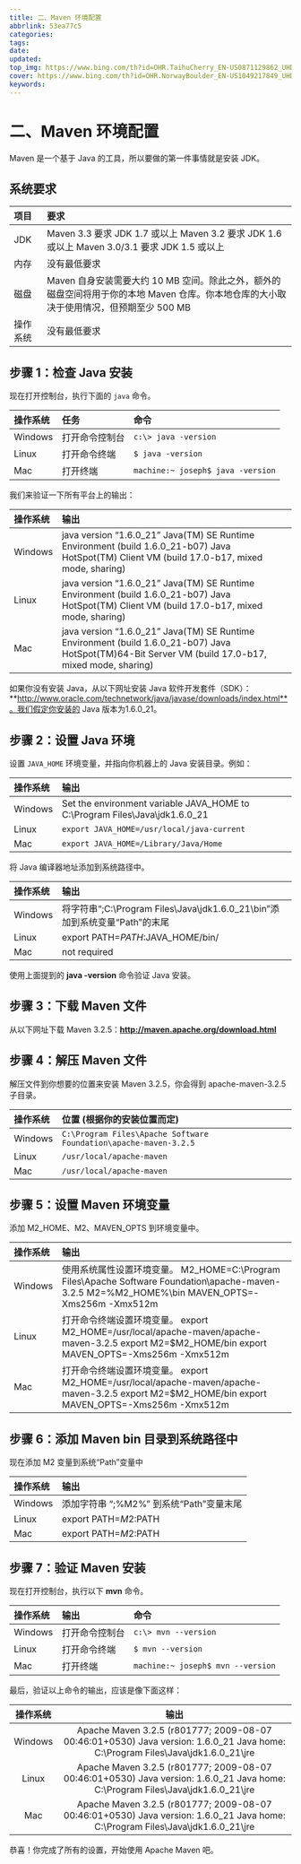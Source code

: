 ```yaml
---
title: 二、Maven 环境配置
abbrlink: 53ea77c5
categories: 
tags: 
date: 
updated: 
top_img: https://www.bing.com/th?id=OHR.TaihuCherry_EN-US0871129862_UHD.jpg
cover: https://www.bing.com/th?id=OHR.NorwayBoulder_EN-US1049217849_UHD.jpg
keywords: 
---
```

# 二、Maven 环境配置

Maven 是一个基于 Java 的工具，所以要做的第一件事情就是安装 JDK。

## 系统要求

| 项目     | 要求                                                         |
| :------- | :----------------------------------------------------------- |
| JDK      | Maven 3.3 要求 JDK 1.7 或以上 Maven 3.2 要求 JDK 1.6 或以上 Maven 3.0/3.1 要求 JDK 1.5 或以上 |
| 内存     | 没有最低要求                                                 |
| 磁盘     | Maven 自身安装需要大约 10 MB 空间。除此之外，额外的磁盘空间将用于你的本地 Maven 仓库。你本地仓库的大小取决于使用情况，但预期至少 500 MB |
| 操作系统 | 没有最低要求                                                 |

## 步骤 1：检查 Java 安装

现在打开控制台，执行下面的 `java` 命令。

| 操作系统 | 任务           | 命令                              |
| :------- | :------------- | :-------------------------------- |
| Windows  | 打开命令控制台 | `c:\> java -version`              |
| Linux    | 打开命令终端   | `$ java -version`                 |
| Mac      | 打开终端       | `machine:~ joseph$ java -version` |

我们来验证一下所有平台上的输出：

| 操作系统 | 输出                                                         |
| :------- | :----------------------------------------------------------- |
| Windows  | java version “1.6.0_21” Java(TM) SE Runtime Environment (build 1.6.0_21-b07) Java HotSpot(TM) Client VM (build 17.0-b17, mixed mode, sharing) |
| Linux    | java version “1.6.0_21” Java(TM) SE Runtime Environment (build 1.6.0_21-b07) Java HotSpot(TM) Client VM (build 17.0-b17, mixed mode, sharing) |
| Mac      | java version “1.6.0_21” Java(TM) SE Runtime Environment (build 1.6.0_21-b07) Java HotSpot(TM)64-Bit Server VM (build 17.0-b17, mixed mode, sharing) |

如果你没有安装 Java，从以下网址安装 Java 软件开发套件（SDK）：**http://www.oracle.com/technetwork/java/javase/downloads/index.html**。我们假定你安装的 Java 版本为1.6.0_21。

## 步骤 2：设置 Java 环境

设置 `JAVA_HOME` 环境变量，并指向你机器上的 Java 安装目录。例如：

| 操作系统 | 输出                                                         |
| :------- | :----------------------------------------------------------- |
| Windows  | Set the environment variable JAVA_HOME to C:\Program Files\Java\jdk1.6.0_21 |
| Linux    | `export JAVA_HOME=/usr/local/java-current`                   |
| Mac      | `export JAVA_HOME=/Library/Java/Home`                        |

将 Java 编译器地址添加到系统路径中。

| 操作系统 | 输出                                                         |
| :------- | :----------------------------------------------------------- |
| Windows  | 将字符串“;C:\Program Files\Java\jdk1.6.0_21\bin”添加到系统变量“Path”的末尾 |
| Linux    | export PATH=$PATH:$JAVA_HOME/bin/                            |
| Mac      | not required                                                 |

使用上面提到的 **java -version** 命令验证 Java 安装。

## 步骤 3：下载 Maven 文件

从以下网址下载 Maven 3.2.5：**http://maven.apache.org/download.html**

## 步骤 4：解压 Maven 文件

解压文件到你想要的位置来安装 Maven 3.2.5，你会得到 apache-maven-3.2.5 子目录。

| 操作系统 | 位置 (根据你的安装位置而定)                                  |
| :------- | :----------------------------------------------------------- |
| Windows  | `C:\Program Files\Apache Software Foundation\apache-maven-3.2.5` |
| Linux    | `/usr/local/apache-maven`                                    |
| Mac      | `/usr/local/apache-maven`                                    |

## 步骤 5：设置 Maven 环境变量

添加 M2_HOME、M2、MAVEN_OPTS 到环境变量中。

| 操作系统 | 输出                                                         |
| :------- | :----------------------------------------------------------- |
| Windows  | 使用系统属性设置环境变量。 M2_HOME=C:\Program Files\Apache Software Foundation\apache-maven-3.2.5 M2=%M2_HOME%\bin MAVEN_OPTS=-Xms256m -Xmx512m |
| Linux    | 打开命令终端设置环境变量。 export M2_HOME=/usr/local/apache-maven/apache-maven-3.2.5 export M2=$M2_HOME/bin export MAVEN_OPTS=-Xms256m -Xmx512m |
| Mac      | 打开命令终端设置环境变量。 export M2_HOME=/usr/local/apache-maven/apache-maven-3.2.5 export M2=$M2_HOME/bin export MAVEN_OPTS=-Xms256m -Xmx512m |

## 步骤 6：添加 Maven bin 目录到系统路径中

现在添加 M2 变量到系统“Path”变量中

| 操作系统 | 输出                                    |
| :------- | :-------------------------------------- |
| Windows  | 添加字符串 “;%M2%” 到系统“Path”变量末尾 |
| Linux    | export PATH=$M2:$PATH                   |
| Mac      | export PATH=$M2:$PATH                   |

## 步骤 7：验证 Maven 安装

现在打开控制台，执行以下 **mvn** 命令。

| 操作系统 | 输出           | 命令                              |
| :------- | :------------- | :-------------------------------- |
| Windows  | 打开命令控制台 | `c:\> mvn --version`              |
| Linux    | 打开命令终端   | `$ mvn --version`                 |
| Mac      | 打开终端       | `machine:~ joseph$ mvn --version` |

最后，验证以上命令的输出，应该是像下面这样：

| 操作系统 |                             输出                             |
| :------: | :----------------------------------------------------------: |
| Windows  | Apache Maven 3.2.5 (r801777; 2009-08-07 00:46:01+0530) Java version: 1.6.0_21 Java home: C:\Program Files\Java\jdk1.6.0_21\jre |
|  Linux   | Apache Maven 3.2.5 (r801777; 2009-08-07 00:46:01+0530) Java version: 1.6.0_21 Java home: C:\Program Files\Java\jdk1.6.0_21\jre |
|   Mac    | Apache Maven 3.2.5 (r801777; 2009-08-07 00:46:01+0530) Java version: 1.6.0_21 Java home: C:\Program Files\Java\jdk1.6.0_21\jre |

恭喜！你完成了所有的设置，开始使用 Apache Maven 吧。